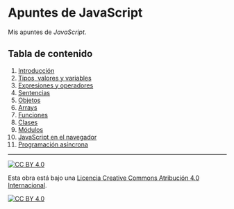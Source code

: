 # Apuntes de JavaScript

Mis apuntes de *JavaScript*.

## Tabla de contenido

1. [Introducción](capitulos/01-introduccion.md)
2. [Tipos, valores y variables](capitulos/02-tipos.md)
3. [Expresiones y operadores](capitulos/03-expresiones-ops.md)
4. [Sentencias](capitulos/04-sentencias.md)
5. [Objetos](capitulos/05-objetos.md)
6. [Arrays](capitulos/06-arrays.md)
7. [Funciones](capitulos/07-funciones.md)
8. [Clases](capitulos/08-clases.md)
9. [Módulos](capitulos/09-modulos.md)
10. [JavaScript en el navegador](capitulos/10-js-en-navegador.md)
11. [Programación asíncrona](capitulos/11-prog-asincrona.md)

---

[![CC BY 4.0][cc-by-shield]][cc-by]

Esta obra está bajo una
[Licencia Creative Commons Atribución 4.0 Internacional][cc-by].

[![CC BY 4.0][cc-by-image]][cc-by]

[cc-by]: https://creativecommons.org/licenses/by/4.0/deed.es
[cc-by-image]: https://i.creativecommons.org/l/by/4.0/88x31.png
[cc-by-shield]: https://img.shields.io/badge/License-CC%20BY%204.0-lightgrey.svg
